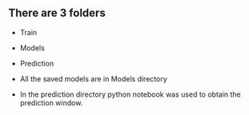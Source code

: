 
## There are 3 folders
* Train
* Models
* Prediction 


* All the saved models are in Models directory

* In the prediction directory python notebook was used to obtain the prediction window.



